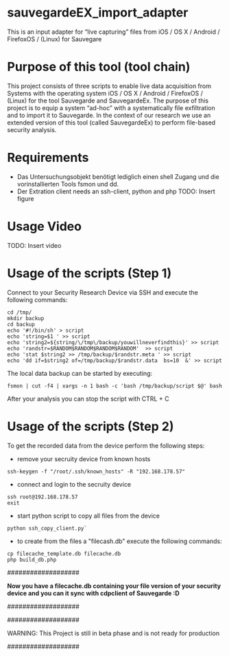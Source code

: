 # sauvegardeEX_import_adapter
This is an input adapter for “live capturing” files from iOS / OS X / Android / FirefoxOS / (Linux) for Sauvegare 

# Purpose of this tool (tool chain)
This project consists of three scripts to enable live data acquisition from Systems with the operating system iOS / OS X / Android / FirefoxOS / (Linux) for the tool Sauvegarde and SauvegardeEx. The purpose of this project is to equip a system “ad-hoc” with a systematically file exfiltration and to import it to Sauvegarde. In the context of our research we use an extended version of this tool (called SauvegardeEx) to perform file-based security analysis.

# Requirements
- Das Untersuchungsobjekt benötigt lediglich einen shell Zugang und die vorinstallierten Tools fsmon und dd.
- Der Extration client needs an ssh-client, python and php
TODO: Insert figure

# Usage Video
TODO: Insert video

# Usage of the scripts (Step 1)
Connect to your Security Research Device via SSH and execute the following commands:
```
cd /tmp/
mkdir backup
cd backup
echo '#!/bin/sh' > script
echo 'string=$1 ' >> script
echo 'string2=${string/\/tmp\/backup/youwillneverfindthis}' >> script
echo 'randstr=$RANDOM$RANDOM$RANDOM$RANDOM'  >> script
echo 'stat $string2 >> /tmp/backup/$randstr.meta ' >> script
echo 'dd if=$string2 of=/tmp/backup/$randstr.data  bs=10  &' >> script
```

The local data backup can be started by executing:
```
fsmon | cut -f4 | xargs -n 1 bash -c 'bash /tmp/backup/script $@' bash
```

After your analysis you can stop the script with CTRL + C


# Usage of the scripts (Step 2)
To get the recorded data from the device perform the following steps:

- remove your secruity device from known hosts
```
ssh-keygen -f "/root/.ssh/known_hosts" -R "192.168.178.57"
```

- connect and login to the secruity device
```
ssh root@192.168.178.57
exit
```

- start python script to copy all files from the device
```
python ssh_copy_client.py`
```

- to create from the files a "filecash.db" execute the following commands:
```
cp filecache_template.db filecache.db
php build_db.php
```
###################

**Now you have a filecache.db containing your file version of your security device and you can it sync with cdpclient of Sauvegarde :D**

###################

###################

WARNING: This Project is still in beta phase and is not ready for production

###################
